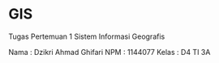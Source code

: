 # GIS

Tugas Pertemuan 1 Sistem Informasi Geografis

Nama : Dzikri Ahmad Ghifari
NPM : 1144077
Kelas : D4 TI 3A
